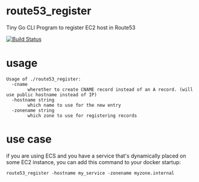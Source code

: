 # route53_register

Tiny Go CLI Program to register EC2 host in Route53

[![Build Status](https://travis-ci.org/reflog/route53_register.svg?branch=master)](https://travis-ci.org/reflog/route53_register)

# usage

```
Usage of ./route53_register:
  -cname
        wherether to create CNAME record instead of an A record. (will use public hostname instead of IP)
  -hostname string
        which name to use for the new entry
  -zonename string
        which zone to use for registering records
```

# use case

if you are using ECS and you have a service that's dynamically placed on some EC2 instance, you can add this command to your docker startup:

`route53_register -hostname my_service -zonename myzone.internal`
